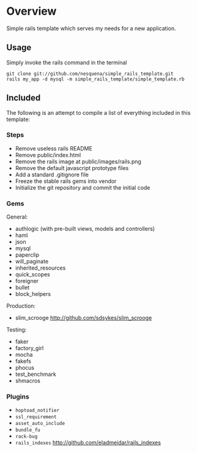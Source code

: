 Overview
========

Simple rails template which serves my needs for a new application.

Usage
------

Simply invoke the rails command in the terminal

    git clone git://github.com/nesquena/simple_rails_template.git
    rails my_app -d mysql -m simple_rails_template/simple_template.rb
    
Included
--------

The following is an attempt to compile a list of everything included in this template:

### Steps ###

 * Remove useless rails README
 * Remove public/index.html
 * Remove the rails image at public/images/rails.png
 * Remove the default javascript prototype files
 * Add a standard .gitignore file
 * Freeze the stable rails gems into vendor
 * Initialize the git repository and commit the initial code

### Gems ###

General:

 * authlogic (with pre-built views, models and controllers)
 * haml
 * json
 * mysql
 * paperclip
 * will_paginate
 * inherited_resources
 * quick_scopes
 * foreigner
 * bullet
 * block_helpers
 
Production:
  * slim_scrooge <http://github.com/sdsykes/slim_scrooge>
 
Testing:

 * faker
 * factory_girl
 * mocha
 * fakefs
 * phocus
 * test_benchmark
 * shmacros

### Plugins ###

 * `hoptoad_notifier`
 * `ssl_requirement`
 * `asset_auto_include`
 * `bundle_fu`
 * `rack-bug`
 * `rails_indexes` <http://github.com/eladmeidar/rails_indexes>
